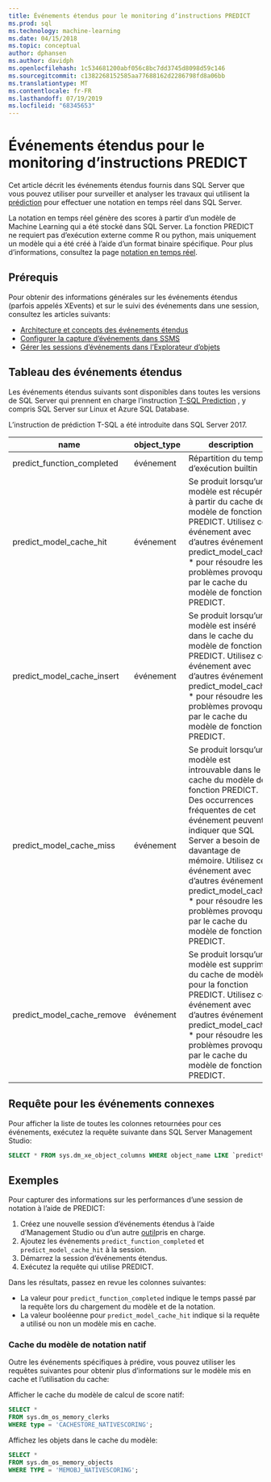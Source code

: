 ```yaml
---
title: Événements étendus pour le monitoring d’instructions PREDICT
ms.prod: sql
ms.technology: machine-learning
ms.date: 04/15/2018
ms.topic: conceptual
author: dphansen
ms.author: davidph
ms.openlocfilehash: 1c534681200abf056c8bc7dd3745d8098d59c146
ms.sourcegitcommit: c1382268152585aa77688162d2286798fd8a06bb
ms.translationtype: MT
ms.contentlocale: fr-FR
ms.lasthandoff: 07/19/2019
ms.locfileid: "68345653"
---
```

# <a name="extended-events-for-monitoring-predict-statements"></a>Événements étendus pour le monitoring d’instructions PREDICT

Cet article décrit les événements étendus fournis dans SQL Server que vous pouvez utiliser pour surveiller et analyser les travaux qui utilisent la [prédiction](https://docs.microsoft.com/sql/t-sql/queries/predict-transact-sql) pour effectuer une notation en temps réel dans SQL Server.

La notation en temps réel génère des scores à partir d’un modèle de Machine Learning qui a été stocké dans SQL Server. La fonction PREDICT ne requiert pas d’exécution externe comme R ou python, mais uniquement un modèle qui a été créé à l’aide d’un format binaire spécifique. Pour plus d’informations, consultez la page [notation en temps réel](https://docs.microsoft.com/sql/advanced-analytics/real-time-scoring).

## <a name="prerequisites"></a>Prérequis

Pour obtenir des informations générales sur les événements étendus (parfois appelés XEvents) et sur le suivi des événements dans une session, consultez les articles suivants:

+ [Architecture et concepts des événements étendus](https://docs.microsoft.com/sql/relational-databases/extended-events/extended-events)
+ [Configurer la capture d’événements dans SSMS](https://docs.microsoft.com/sql/relational-databases/extended-events/quick-start-extended-events-in-sql-server)
+ [Gérer les sessions d’événements dans l’Explorateur d’objets](https://docs.microsoft.com/sql/relational-databases/extended-events/manage-event-sessions-in-the-object-explorer)

## <a name="table-of-extended-events"></a>Tableau des événements étendus

Les événements étendus suivants sont disponibles dans toutes les versions de SQL Server qui prennent en charge l’instruction [T-SQL Prediction](https://docs.microsoft.com/sql/t-sql/queries/predict-transact-sql) , y compris SQL Server sur Linux et Azure SQL Database. 

L’instruction de prédiction T-SQL a été introduite dans SQL Server 2017. 

|name |object_type|description| 
|----|----|----|
|predict_function_completed |événement  |Répartition du temps d’exécution builtin|
|predict_model_cache_hit |événement|Se produit lorsqu’un modèle est récupéré à partir du cache de modèle de fonction PREDICT. Utilisez cet événement avec d’autres événements predict_model_cache_ * pour résoudre les problèmes provoqués par le cache du modèle de fonction PREDICT.|
|predict_model_cache_insert |événement  |   Se produit lorsqu’un modèle est inséré dans le cache du modèle de fonction PREDICT. Utilisez cet événement avec d’autres événements predict_model_cache_ * pour résoudre les problèmes provoqués par le cache du modèle de fonction PREDICT.    |
|predict_model_cache_miss   |événement|Se produit lorsqu’un modèle est introuvable dans le cache du modèle de fonction PREDICT. Des occurrences fréquentes de cet événement peuvent indiquer que SQL Server a besoin de davantage de mémoire. Utilisez cet événement avec d’autres événements predict_model_cache_ * pour résoudre les problèmes provoqués par le cache du modèle de fonction PREDICT.|
|predict_model_cache_remove |événement| Se produit lorsqu’un modèle est supprimé du cache de modèle pour la fonction PREDICT. Utilisez cet événement avec d’autres événements predict_model_cache_ * pour résoudre les problèmes provoqués par le cache du modèle de fonction PREDICT.|

## <a name="query-for-related-events"></a>Requête pour les événements connexes

Pour afficher la liste de toutes les colonnes retournées pour ces événements, exécutez la requête suivante dans SQL Server Management Studio:

```sql
SELECT * FROM sys.dm_xe_object_columns WHERE object_name LIKE `predict%'
```

## <a name="examples"></a>Exemples

Pour capturer des informations sur les performances d’une session de notation à l’aide de PREDICT:

1. Créez une nouvelle session d’événements étendus à l’aide d’Management Studio ou d’un autre [outil](https://docs.microsoft.com/sql/relational-databases/extended-events/extended-events-tools)pris en charge.
2. Ajoutez les événements `predict_function_completed` et `predict_model_cache_hit` à la session.
3. Démarrez la session d’événements étendus.
4. Exécutez la requête qui utilise PREDICT.

Dans les résultats, passez en revue les colonnes suivantes:

+ La valeur pour `predict_function_completed` indique le temps passé par la requête lors du chargement du modèle et de la notation.
+ La valeur booléenne pour `predict_model_cache_hit` indique si la requête a utilisé ou non un modèle mis en cache. 

### <a name="native-scoring-model-cache"></a>Cache du modèle de notation natif

Outre les événements spécifiques à prédire, vous pouvez utiliser les requêtes suivantes pour obtenir plus d’informations sur le modèle mis en cache et l’utilisation du cache:

Afficher le cache du modèle de calcul de score natif:

```sql
SELECT *
FROM sys.dm_os_memory_clerks
WHERE type = 'CACHESTORE_NATIVESCORING';
```

Affichez les objets dans le cache du modèle:

```sql
SELECT *
FROM sys.dm_os_memory_objects
WHERE TYPE = 'MEMOBJ_NATIVESCORING';
```

